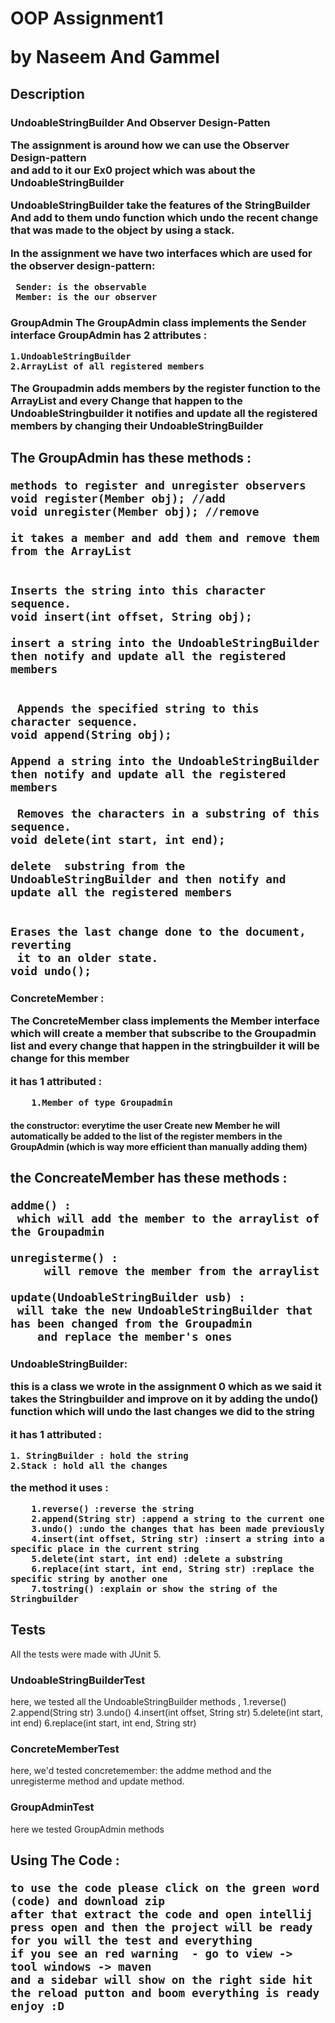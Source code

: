 <h1>OOP Assignment1

**by Naseem And Gammel**

<h2>Description 

<h3>UndoableStringBuilder And Observer Design-Patten 
	
	
The assignment is around how we can use the Observer Design-pattern  
and add to it our Ex0 project which was about the UndoableStringBuilder

	
	
UndoableStringBuilder take the features of the StringBuilder And add to them
undo function which undo the recent change that was made
to the object by using a stack.

In the assignment we have two interfaces which are used for the observer design-pattern: 
	
     Sender: is the observable  
     Member: is the our observer 

<h3>GroupAdmin
The GroupAdmin class implements the Sender interface 
 GroupAdmin has 2 attributes :
	
	
	1.UndoableStringBuilder  
	2.ArrayList of all registered members 
The Groupadmin adds members by the register function to the ArrayList
and every Change that happen to the UndoableStringbuilder it notifies 
and update all the registered members by changing their UndoableStringBuilder

<h2>The GroupAdmin has these methods : 

    methods to register and unregister observers
    void register(Member obj); //add
    void unregister(Member obj); //remove
    
    it takes a member and add them and remove them from the ArrayList
    
    
    Inserts the string into this character sequence.
    void insert(int offset, String obj);
    
    insert a string into the UndoableStringBuilder then notify and update all the registered members
    
    
     Appends the specified string to this character sequence.
    void append(String obj);
    
    Append a string into the UndoableStringBuilder then notify and update all the registered members 

     Removes the characters in a substring of this sequence.
    void delete(int start, int end);
    
    delete  substring from the UndoableStringBuilder and then notify and update all the registered members 
    
    
    Erases the last change done to the document, reverting
     it to an older state.
    void undo();


<h3>ConcreteMember : 
	
	
The ConcreteMember class implements the Member interface
which will create a member that subscribe to the Groupadmin list 
and every change that happen in the stringbuilder it will be change for this member

it has 1 attributed : 
	
	
		1.Member of type Groupadmin

<h4>the constructor: everytime the user Create new Member he will automatically 
be added to the list of the register members in the GroupAdmin (which is way more efficient than manually adding them)

<h2>the ConcreateMember has these methods : 
	
	
	addme() :
  	 which will add the member to the arraylist of the Groupadmin 
	
 	unregisterme() :
		 will remove the member from the arraylist 
	
	update(UndoableStringBuilder usb) :
 	 will take the new UndoableStringBuilder that has been changed from the Groupadmin
 		and replace the member's ones


<h3>UndoableStringBuilder:
	
this is a class we wrote in the assignment 0 which as we said it takes the 
Stringbuilder and improve on it by adding the undo() function which will 
undo the last changes we did to the string 
	
it has 1 attributed : 
			
	
	1. StringBuilder : hold the string
	2.Stack : hold all the changes
	
	
the method it uses : 
	
	
		1.reverse() :reverse the string
		2.append(String str) :append a string to the current one
		3.undo() :undo the changes that has been made previously 
		4.insert(int offset, String str) :insert a string into a specific place in the current string
		5.delete(int start, int end) :delete a substring
		6.replace(int start, int end, String str) :replace the specific string by another one
		7.tostring() :explain or show the string of the Stringbuilder
	
		
		
		
		
		
## Tests
All the tests were made with JUnit 5.

### UndoableStringBuilderTest
here, we tested all the UndoableStringBuilder methods
	,	1.reverse() 
		2.append(String str)
		3.undo() 
		4.insert(int offset, String str) 
		5.delete(int start, int end) 
		6.replace(int start, int end, String str) 
		

### ConcreteMemberTest
here, we'd tested concretemember:
	the addme method
	and the unregisterme method
	and update method.
	


### GroupAdminTest
here we tested GroupAdmin methods 


	
	

	
	
	
<h2> Using The Code : 
	
	
	to use the code please click on the green word (code) and download zip 
	after that extract the code and open intellij press open and then the project will be ready for you will the test and everything
	if you see an red warning  - go to view -> tool windows -> maven 
	and a sidebar will show on the right side hit the reload putton and boom everything is ready 
	enjoy :D

